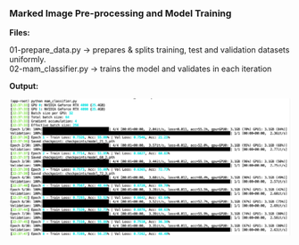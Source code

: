 ### Marked Image Pre-processing and Model Training

**Files:** <br>

01-prepare_data.py -> prepares & splits training, test and validation datasets uniformly. <br>
02-mam_classifier.py -> trains the model and validates in each iteration <br> 

**Output:**<br>

<div align="center">
    <img src="https://raw.githubusercontent.com/breastguard-ai/breastguard-mvp/refs/heads/main/mvp-01/etc/snap01.png" width="800"/>
</div>
